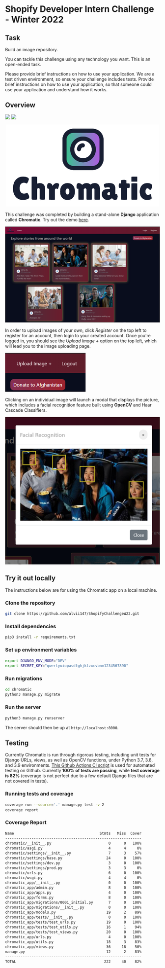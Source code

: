 # Shopify Developer Intern Challenge - Winter 2022

## Task

Build an image repository.

You can tackle this challenge using any technology you want. This is an open-ended task.

Please provide brief instructions on how to use your application. We are a test driven environment, so ensure your challenge includes tests. Provide brief instructions on how to use your application, so that someone could use your application and understand how it works.

## Overview

![](https://img.shields.io/badge/Tests-Passing-greenyellow)
![](https://img.shields.io/badge/Coverage-82%25-aquamarine)

<p align="center">
    <img alt="Logo" src="img/chromatic_logo.png" width="500" />
</p>

This challenge was completed by building a stand-alone **Django** application called **Chromatic**. Try out the demo [here](https://devpostman404.pythonanywhere.com/).

![Homepage](img/homepage_unauthenticated.png)

In order to upload images of your own, click *Register* on the top left to register for an account, then login to your created account. Once you're logged in, you should see the *Upload Image +* option on the top left, which will lead you to the image uploading page.

![Upload Image](img/upload.png)

Clicking on an individual image will launch a modal that displays the picture, which includes a facial recognition feature built using **OpenCV** and Haar Cascade Classifiers.

![Movie Theatre](img/movie_theatre.png)

## Try it out locally

The instructions below are for using the Chromatic app on a local machine.

### Clone the repository

```bash
git clone https://github.com/alvii147/ShopifyChallengeW22.git
```

### Install dependencies

```bash
pip3 install -r requirements.txt
```

### Set up environment variables

```bash
export DJANGO_ENV_MODE="DEV"
export SECRET_KEY="qwertyuiopasdfghjklzxcvbnm1234567890"
```

### Run migrations

```bash
cd chromatic
python3 manage.py migrate
```

### Run the server

```bash
python3 manage.py runserver
```

The server should then be up at `http://localhost:8000`.

## Testing

Currently Chromatic is run through rigorous testing, including unit tests for Django URLs, views, as well as OpenCV functions, under Python 3.7, 3.8, and 3.9 environments. [This Github Actions CI script](.github/workflows/django.yml) is used for automated testing on Github. Currently **100% of tests are passing**, while **test coverage is 82%** (coverage is not perfect due to a few default Django files that are not covered in tests).

### Running tests and coverage

```bash
coverage run --source='.' manage.py test -v 2
coverage report
```

### Coverage Report

```
Name                                       Stmts   Miss  Cover
--------------------------------------------------------------
chromatic/__init__.py                          0      0   100%
chromatic/asgi.py                              4      4     0%
chromatic/settings/__init__.py                 7      3    57%
chromatic/settings/base.py                    24      0   100%
chromatic/settings/dev.py                      3      0   100%
chromatic/settings/prod.py                     3      3     0%
chromatic/urls.py                              6      0   100%
chromatic/wsgi.py                              4      4     0%
chromatic_app/__init__.py                      0      0   100%
chromatic_app/admin.py                         8      0   100%
chromatic_app/apps.py                          4      0   100%
chromatic_app/forms.py                         8      0   100%
chromatic_app/migrations/0001_initial.py       7      0   100%
chromatic_app/migrations/__init__.py           0      0   100%
chromatic_app/models.py                       19      2    89%
chromatic_app/tests/__init__.py                0      0   100%
chromatic_app/tests/test_urls.py              19      0   100%
chromatic_app/tests/test_utils.py             16      1    94%
chromatic_app/tests/test_views.py             20      0   100%
chromatic_app/urls.py                          4      0   100%
chromatic_app/utils.py                        18      3    83%
chromatic_app/views.py                        36     18    50%
manage.py                                     12      2    83%
--------------------------------------------------------------
TOTAL                                        222     40    82%
```

